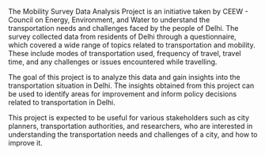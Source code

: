 The Mobility Survey Data Analysis Project is an initiative taken by CEEW - Council on Energy, Environment, and Water to understand the transportation needs and challenges faced by the people of Delhi. The survey collected data from residents of Delhi through a questionnaire, which covered a wide range of topics related to transportation and mobility. These include modes of transportation used, frequency of travel, travel time, and any challenges or issues encountered while travelling.

The goal of this project is to analyze this data and gain insights into the transportation situation in Delhi. The insights obtained from this project can be used to identify areas for improvement and inform policy decisions related to transportation in Delhi.

This project is expected to be useful for various stakeholders such as city planners, transportation authorities, and researchers, who are interested in understanding the transportation needs and challenges of a city, and how to improve it.
